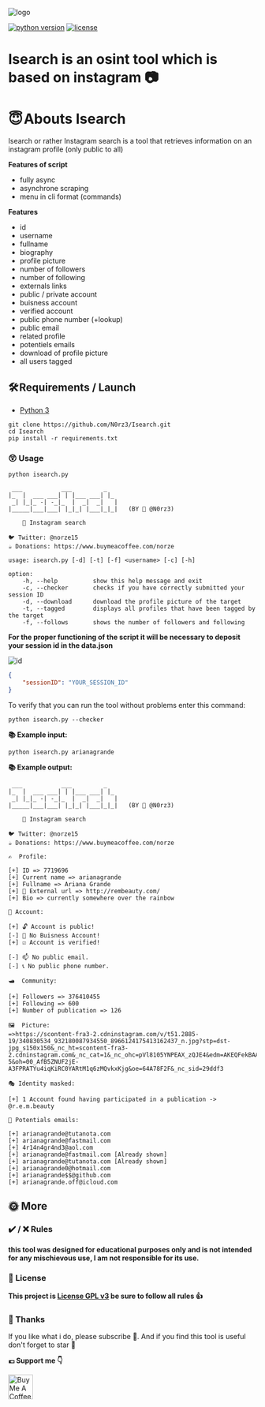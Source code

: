 ![logo](https://github.com/N0rz3/Isearch/assets/123885505/460a9ddf-9222-4e50-a627-3d0cfa0a7b58)

[![python version](https://img.shields.io/badge/Python-3.10%2B-brightgreen)](https://www.python.org/downloads/)
[![license](https://img.shields.io/badge/License-GNU-blue.svg)](https://www.gnu.org/licenses/gpl-3.0.fr.html)


# **Isearch is an osint tool which is based on instagram 📷**


# **😇 Abouts Isearch**

Isearch or rather Instagram search is a tool that retrieves information on an instagram profile (only public to all)

**Features of script**
 - fully async
 - asynchrone scraping 
 - menu in cli format (commands)

**Features**
 - id
 - username
 - fullname
 - biography
 - profile picture
 - number of followers
 - number of following
 - externals links
 - public / private account
 - buisness account
 - verified account
 - public phone number (+lookup)
 - public email
 - related profile
 - potentiels emails
 - download of profile picture
 - all users tagged


## **🛠️ Requirements / Launch**

- [Python 3](https://www.python.org/downloads/)

```
git clone https://github.com/N0rz3/Isearch.git
cd Isearch
pip install -r requirements.txt
```


### **😲 Usage**
```python isearch.py```
```
 ___           ___         _   
|_  |  ___ ___| | |___ ___| |_ 
 _| |_|_ -| -_|_  |  _|  _|   |
|_____|___|___| |_|_| |___|_|_|   (BY 🦊 @N0rz3)

    📸 Instagram search 
       
🐦 Twitter: @norze15
☕ Donations: https://www.buymeacoffee.com/norze

usage: isearch.py [-d] [-t] [-f] <username> [-c] [-h]

option:
    -h, --help          show this help message and exit
    -c, --checker       checks if you have correctly submitted your session ID   
    -d, --download      download the profile picture of the target
    -t, --tagged        displays all profiles that have been tagged by the target
    -f, --follows       shows the number of followers and following
```

**For the proper functioning of the script it will be necessary to deposit your session id in the data.json**

![id](https://github.com/N0rz3/N0rz3/assets/123885505/68df7a56-82b7-4454-85dd-ffc504b33fca)

```json
{
    "sessionID": "YOUR_SESSION_ID"
}
```

To verify that you can run the tool without problems enter this command:

`python isearch.py --checker`

**📚 Example input:**

```python isearch.py arianagrande```

**📚 Example output:**
```
 ___           ___         _   
|_  |  ___ ___| | |___ ___| |_
 _| |_|_ -| -_|_  |  _|  _|   |
|_____|___|___| |_|_| |___|_|_|   (BY 🦊 @N0rz3)

    📸 Instagram search

🐦 Twitter: @norze15
☕ Donations: https://www.buymeacoffee.com/norze

✍️  Profile:

[+] ID => 7719696
[+] Current name => arianagrande
[+] Fullname => Ariana Grande
[+] 👋 External url => http://rembeauty.com/
[+] Bio => currently somewhere over the rainbow

🦉 Account:

[+] 🔓 Account is public!
[-] 🐌 No Buisness Account!
[+] ☑ Account is verified!

[-] 📫 No public email.
[-] 📞 No public phone number.

🛥️  Community:

[+] Followers => 376410455
[+] Following => 600
[+] Number of publication => 126

🖼️  Picture:
=>https://scontent-fra3-2.cdninstagram.com/v/t51.2885-19/340830534_932180087934550_8966124175413162437_n.jpg?stp=dst-jpg_s150x150&_nc_ht=scontent-fra3-2.cdninstagram.com&_nc_cat=1&_nc_ohc=pVl8105YNPEAX_zQJE4&edm=AKEQFekBAAAA&ccb=7-5&oh=00_AfB5ZNUF2jE-A3FPRATYu4iqKiRC0YARtM1q6zMQvkxKjg&oe=64A78F2F&_nc_sid=29ddf3

🎭 Identity masked:

[+] 1 Account found having participated in a publication -> @r.e.m.beauty

📮 Potentials emails:

[+] arianagrande@tutanota.com                    
[+] arianagrande@fastmail.com
[+] 4r14n4gr4nd3@aol.com
[+] arianagrande@fastmail.com [Already shown]
[+] arianagrande@tutanota.com [Already shown]
[+] arianagrande0@hotmail.com
[+] arianagrande$$@github.com
[+] arianagrande.off@icloud.com
```



## **🌞 More**


### **✔️ / ❌ Rules**

**this tool was designed for educational purposes only and is not intended for any mischievous use, I am not responsible for its use.**


### **📜 License**

**This project is [License GPL v3](https://www.gnu.org/licenses/gpl-3.0.fr.html) be sure to follow all rules 👍**


### **💖 Thanks**
If you like what i do, please subscribe 💖. And if you find this tool is useful don't forget to star 🌟

**💶 Support me 👇**

<a href="https://www.buymeacoffee.com/norze" target="_blank"><img src="https://cdn.buymeacoffee.com/buttons/v2/default-yellow.png" alt="Buy Me A Coffee" height="50" ></a>
